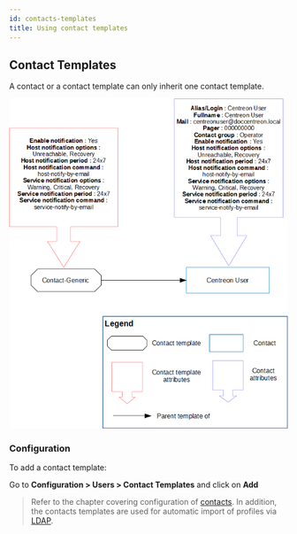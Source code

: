 ```yaml
---
id: contacts-templates
title: Using contact templates
---
```


## Contact Templates

A contact or a contact template can only inherit one contact template.

![image](../../assets/configuration/09contactmodel.png)

### Configuration

To add a contact template:

Go to **Configuration > Users > Contact Templates** and click
on **Add**

> Refer to the chapter covering configuration of
> [contacts](contacts-create.md). In addition, the contacts
> templates are used for automatic import of profiles via
> [LDAP](../../administration/parameters/ldap.md).
